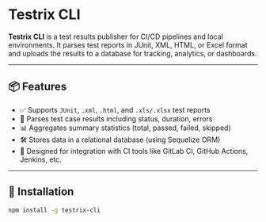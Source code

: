 # Testrix CLI

**Testrix CLI** is a test results publisher for CI/CD pipelines and local environments. It parses test reports in JUnit, XML, HTML, or Excel format and uploads the results to a database for tracking, analytics, or dashboards.

---

## 📦 Features

- ✅ Supports `JUnit`, `.xml`, `.html`, and `.xls/.xlsx` test reports
- 📁 Parses test case results including status, duration, errors
- 📊 Aggregates summary statistics (total, passed, failed, skipped)
- 🛠️ Stores data in a relational database (using Sequelize ORM)
- 🧪 Designed for integration with CI tools like GitLab CI, GitHub Actions, Jenkins, etc.

---

## 🚀 Installation

```bash
npm install -g testrix-cli
